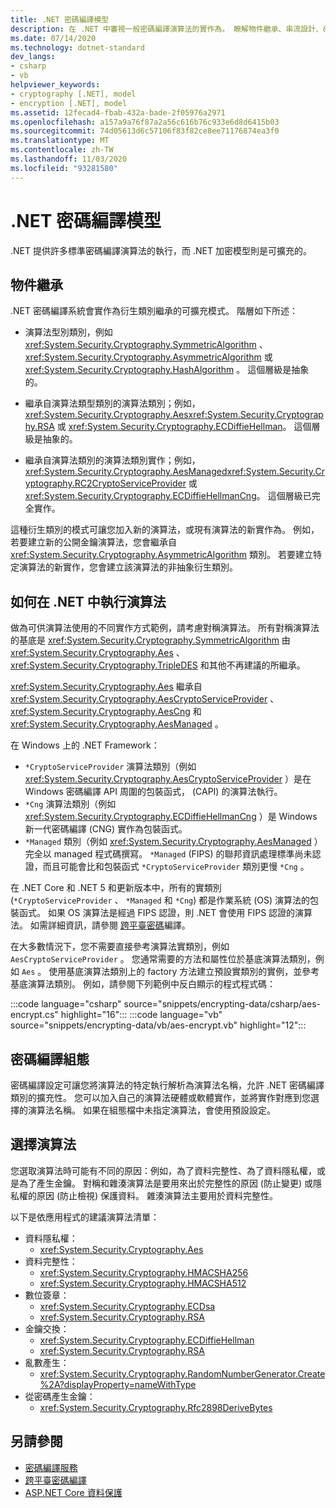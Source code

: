 ```yaml
---
title: .NET 密碼編譯模型
description: 在 .NET 中審視一般密碼編譯演算法的實作為。 瞭解物件繼承、串流設計、& 設定的可延伸加密模型。
ms.date: 07/14/2020
ms.technology: dotnet-standard
dev_langs:
- csharp
- vb
helpviewer_keywords:
- cryptography [.NET], model
- encryption [.NET], model
ms.assetid: 12fecad4-fbab-432a-bade-2f05976a2971
ms.openlocfilehash: a157a9a76f87a2a56c616b76c933e6d8d6415b03
ms.sourcegitcommit: 74d05613d6c57106f83f82ce8ee71176874ea3f0
ms.translationtype: MT
ms.contentlocale: zh-TW
ms.lasthandoff: 11/03/2020
ms.locfileid: "93281580"
---
```

# <a name="net-cryptography-model"></a>.NET 密碼編譯模型

.NET 提供許多標準密碼編譯演算法的執行，而 .NET 加密模型則是可擴充的。

## <a name="object-inheritance"></a>物件繼承

.NET 密碼編譯系統會實作為衍生類別繼承的可擴充模式。 階層如下所述：

- 演算法型別類別，例如 <xref:System.Security.Cryptography.SymmetricAlgorithm> 、  <xref:System.Security.Cryptography.AsymmetricAlgorithm> 或 <xref:System.Security.Cryptography.HashAlgorithm> 。 這個層級是抽象的。

- 繼承自演算法類型類別的演算法類別；例如，<xref:System.Security.Cryptography.Aes><xref:System.Security.Cryptography.RSA> 或 <xref:System.Security.Cryptography.ECDiffieHellman>。 這個層級是抽象的。

- 繼承自演算法類別的演算法類別實作；例如，<xref:System.Security.Cryptography.AesManaged><xref:System.Security.Cryptography.RC2CryptoServiceProvider> 或 <xref:System.Security.Cryptography.ECDiffieHellmanCng>。 這個層級已完全實作。

這種衍生類別的模式可讓您加入新的演算法，或現有演算法的新實作為。 例如，若要建立新的公開金鑰演算法，您會繼承自 <xref:System.Security.Cryptography.AsymmetricAlgorithm> 類別。 若要建立特定演算法的新實作，您會建立該演算法的非抽象衍生類別。

## <a name="how-algorithms-are-implemented-in-net"></a>如何在 .NET 中執行演算法

做為可供演算法使用的不同實作方式範例，請考慮對稱演算法。 所有對稱演算法的基底是 <xref:System.Security.Cryptography.SymmetricAlgorithm> 由 <xref:System.Security.Cryptography.Aes> 、 <xref:System.Security.Cryptography.TripleDES> 和其他不再建議的所繼承。

<xref:System.Security.Cryptography.Aes> 繼承自 <xref:System.Security.Cryptography.AesCryptoServiceProvider> 、 <xref:System.Security.Cryptography.AesCng> 和 <xref:System.Security.Cryptography.AesManaged> 。

在 Windows 上的 .NET Framework：

* `*CryptoServiceProvider` 演算法類別（例如 <xref:System.Security.Cryptography.AesCryptoServiceProvider> ）是在 Windows 密碼編譯 API 周圍的包裝函式， (CAPI) 的演算法執行。
* `*Cng` 演算法類別（例如 <xref:System.Security.Cryptography.ECDiffieHellmanCng> ）是 Windows 新一代密碼編譯 (CNG) 實作為包裝函式。
* `*Managed` 類別（例如 <xref:System.Security.Cryptography.AesManaged> ）完全以 managed 程式碼撰寫。 `*Managed` (FIPS) 的聯邦資訊處理標準尚未認證，而且可能會比和包裝函式 `*CryptoServiceProvider` 類別更慢 `*Cng` 。

在 .NET Core 和 .NET 5 和更新版本中，所有的實類別 (`*CryptoServiceProvider` 、 `*Managed` 和 `*Cng`) 都是作業系統 (OS) 演算法的包裝函式。 如果 OS 演算法是經過 FIPS 認證，則 .NET 會使用 FIPS 認證的演算法。 如需詳細資訊，請參閱 [跨平臺密碼](cross-platform-cryptography.md)編譯。

在大多數情況下，您不需要直接參考演算法實類別，例如 `AesCryptoServiceProvider` 。 您通常需要的方法和屬性位於基底演算法類別，例如 `Aes` 。 使用基底演算法類別上的 factory 方法建立預設實類別的實例，並參考基底演算法類別。 例如，請參閱下列範例中反白顯示的程式程式碼：

:::code language="csharp" source="snippets/encrypting-data/csharp/aes-encrypt.cs" highlight="16":::
:::code language="vb" source="snippets/encrypting-data/vb/aes-encrypt.vb" highlight="12":::

## <a name="cryptographic-configuration"></a>密碼編譯組態

密碼編譯設定可讓您將演算法的特定執行解析為演算法名稱，允許 .NET 密碼編譯類別的擴充性。 您可以加入自己的演算法硬體或軟體實作，並將實作對應到您選擇的演算法名稱。 如果在組態檔中未指定演算法，會使用預設設定。

## <a name="choosing-an-algorithm"></a>選擇演算法

您選取演算法時可能有不同的原因：例如，為了資料完整性、為了資料隱私權，或是為了產生金鑰。 對稱和雜湊演算法是要用來出於完整性的原因 (防止變更) 或隱私權的原因 (防止檢視) 保護資料。 雜湊演算法主要用於資料完整性。

以下是依應用程式的建議演算法清單：

- 資料隱私權：
  - <xref:System.Security.Cryptography.Aes>
- 資料完整性：
  - <xref:System.Security.Cryptography.HMACSHA256>
  - <xref:System.Security.Cryptography.HMACSHA512>
- 數位簽章：
  - <xref:System.Security.Cryptography.ECDsa>
  - <xref:System.Security.Cryptography.RSA>
- 金鑰交換：
  - <xref:System.Security.Cryptography.ECDiffieHellman>
  - <xref:System.Security.Cryptography.RSA>
- 亂數產生：
  - <xref:System.Security.Cryptography.RandomNumberGenerator.Create%2A?displayProperty=nameWithType>
- 從密碼產生金鑰：
  - <xref:System.Security.Cryptography.Rfc2898DeriveBytes>

## <a name="see-also"></a>另請參閱

- [密碼編譯服務](cryptographic-services.md)
- [跨平臺密碼編譯](cross-platform-cryptography.md)
- [ASP.NET Core 資料保護](/aspnet/core/security/data-protection/introduction)
